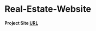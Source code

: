 # Real-Estate-Website

#### Project Site <a href="https://real-estate-website-client-sage.vercel.app/">URL</a>
